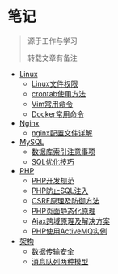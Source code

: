 # 笔记
> 源于工作与学习
>
> 转载文章有备注
- [Linux](Linux)
  - [Linux文件权限](Linux/Linux文件权限.md)
  - [crontab使用方法](Linux/crontab使用方法.md)
  - [Vim常用命令](Linux/Vim常用命令.md)
  - [Docker常用命令](Linux/Docker常用命令.md)
- [Nginx](Nginx)
  - [nginx配置文件详解](Nginx/Nginx配置文件详解.md)
- [MySQL](MySQL)
  - [数据库索引注意事项](MySQL/数据库索引注意事项.md)
  - [SQL优化技巧](MySQL/SQL优化技巧.md)
- [PHP](PHP)
  - [PHP开发规范](PHP/PHP开发规范.md)
  - [PHP防止SQL注入](PHP/PHP防止SQL注入.md)
  - [CSRF原理及防御方法](PHP/CSRF原理及防御方法.md)
  - [PHP页面静态化原理](PHP/PHP页面静态化原理.md)
  - [Ajax跨域原理及解决方案](PHP/Ajax跨域原理及解决方案.md)
  - [PHP使用ActiveMQ实例](PHP/PHP使用ActiveMQ实例.md)
- [架构](架构)
  - [数据传输安全](架构/数据传输安全.md)
  - [消息队列两种模型](架构/消息队列两种模型.md)